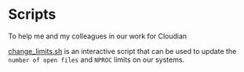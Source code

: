 # Scripts 
To help me and my colleagues in our work for Cloudian

[change_limits.sh](https://github.com/gstefanov-cloudian/scripts/blob/master/change_limits.sh) is an interactive script that can be used to update the `number of open files` and `NPROC` limits on our systems.
